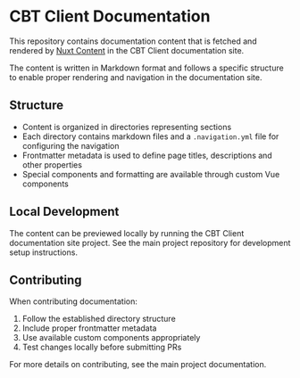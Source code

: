 # CBT Client Documentation

This repository contains documentation content that is fetched and rendered by [Nuxt Content](https://content.nuxtjs.org/) in the CBT Client documentation site.

The content is written in Markdown format and follows a specific structure to enable proper rendering and navigation in the documentation site.

## Structure

- Content is organized in directories representing sections
- Each directory contains markdown files and a `.navigation.yml` file for configuring the navigation
- Frontmatter metadata is used to define page titles, descriptions and other properties
- Special components and formatting are available through custom Vue components

## Local Development

The content can be previewed locally by running the CBT Client documentation site project. See the main project repository for development setup instructions.

## Contributing

When contributing documentation:

1. Follow the established directory structure
2. Include proper frontmatter metadata
3. Use available custom components appropriately
4. Test changes locally before submitting PRs

For more details on contributing, see the main project documentation.
